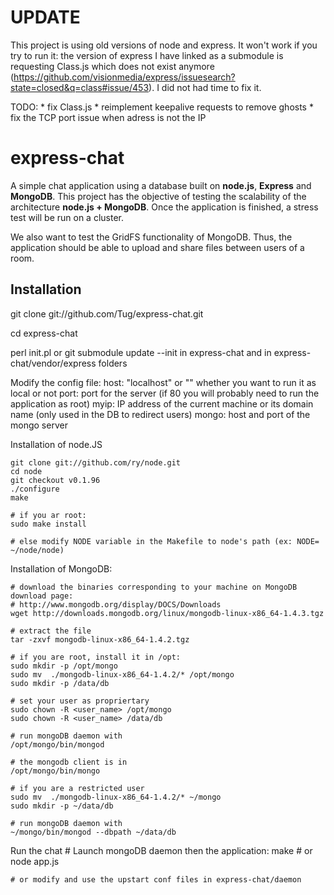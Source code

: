 # UPDATE

  This project is using old versions of node and express.
  It won't work if you try to run it: the version of express I have linked as a submodule is requesting Class.js which does not exist anymore (https://github.com/visionmedia/express/issuesearch?state=closed&q=class#issue/453).
  I did not had time to fix it.

  TODO:
    * fix Class.js
    * reimplement keepalive requests to remove ghosts
    * fix the TCP port issue when adress is not the IP

# express-chat

  A simple chat application using a database built on **node.js**, **Express** and **MongoDB**.
  This project has the objective of testing the scalability of the architecture **node.js + MongoDB**.
  Once the application is finished, a stress test will be run on a cluster.

  We also want to test the GridFS functionality of MongoDB.
  Thus, the application should be able to upload and share files between users of a room.


## Installation

  git clone git://github.com/Tug/express-chat.git

  cd express-chat

  perl init.pl
    or
  git submodule update --init
    in express-chat and in express-chat/vendor/express folders

  Modify the config file:
    host: "localhost" or "" whether you want to run it as local or not
    port: port for the server (if 80 you will probably need to run the application as root)
    myip: IP address of the current machine or its domain name (only used in the DB to redirect users)
    mongo: host and port of the mongo server

  Installation of node.JS

    git clone git://github.com/ry/node.git
    cd node
    git checkout v0.1.96
    ./configure
    make
    
    # if you ar root:
    sudo make install

    # else modify NODE variable in the Makefile to node's path (ex: NODE= ~/node/node)

  Installation of MongoDB:

    # download the binaries corresponding to your machine on MongoDB download page:
    # http://www.mongodb.org/display/DOCS/Downloads
    wget http://downloads.mongodb.org/linux/mongodb-linux-x86_64-1.4.3.tgz

    # extract the file
    tar -zxvf mongodb-linux-x86_64-1.4.2.tgz

    # if you are root, install it in /opt:
    sudo mkdir -p /opt/mongo
    sudo mv  ./mongodb-linux-x86_64-1.4.2/* /opt/mongo
    sudo mkdir -p /data/db
  
    # set your user as propriertary 
    sudo chown -R <user_name> /opt/mongo
    sudo chown -R <user_name> /data/db

    # run mongoDB daemon with
    /opt/mongo/bin/mongod

    # the mongodb client is in
    /opt/mongo/bin/mongo

    # if you are a restricted user
    sudo mv  ./mongodb-linux-x86_64-1.4.2/* ~/mongo
    sudo mkdir -p ~/data/db

    # run mongoDB daemon with
    ~/mongo/bin/mongod --dbpath ~/data/db

  Run the chat
    # Launch mongoDB daemon then the application:
    make
    # or
    node app.js

    # or modify and use the upstart conf files in express-chat/daemon

